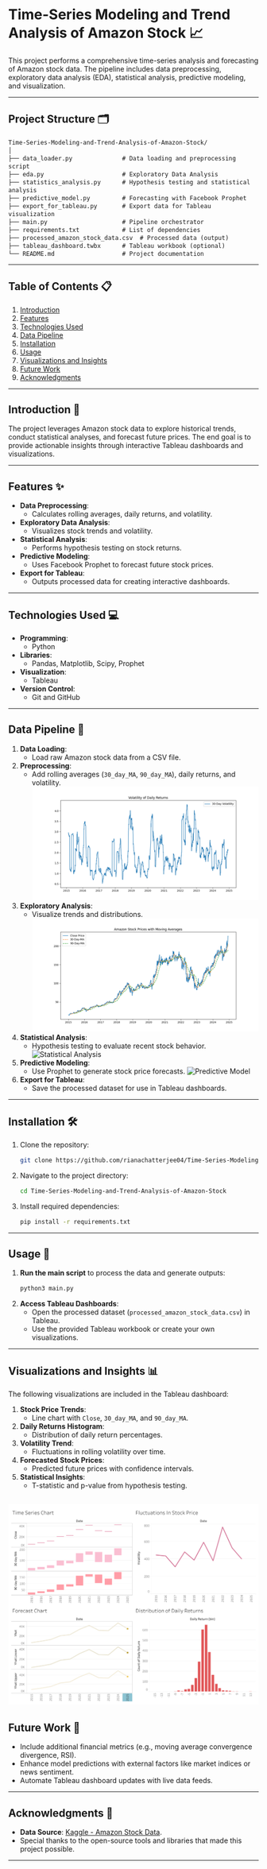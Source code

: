 # **Time-Series Modeling and Trend Analysis of Amazon Stock** 📈

This project performs a comprehensive time-series analysis and forecasting of Amazon stock data. The pipeline includes data preprocessing, exploratory data analysis (EDA), statistical analysis, predictive modeling, and visualization.

---

## **Project Structure** 🗂️
```
Time-Series-Modeling-and-Trend-Analysis-of-Amazon-Stock/
│
├── data_loader.py              # Data loading and preprocessing script
├── eda.py                      # Exploratory Data Analysis
├── statistics_analysis.py      # Hypothesis testing and statistical analysis
├── predictive_model.py         # Forecasting with Facebook Prophet
├── export_for_tableau.py       # Export data for Tableau visualization
├── main.py                     # Pipeline orchestrator
├── requirements.txt            # List of dependencies
├── processed_amazon_stock_data.csv  # Processed data (output)
├── tableau_dashboard.twbx      # Tableau workbook (optional)
└── README.md                   # Project documentation
```

---

## **Table of Contents** 📋
1. [Introduction](#introduction)
2. [Features](#features)
3. [Technologies Used](#technologies-used)
4. [Data Pipeline](#data-pipeline)
5. [Installation](#installation)
6. [Usage](#usage)
7. [Visualizations and Insights](#visualizations-and-insights)
8. [Future Work](#future-work)
9. [Acknowledgments](#acknowledgments)

---

## **Introduction** 🌟
The project leverages Amazon stock data to explore historical trends, conduct statistical analyses, and forecast future prices. The end goal is to provide actionable insights through interactive Tableau dashboards and visualizations.

---

## **Features** ✨
- **Data Preprocessing**:
  - Calculates rolling averages, daily returns, and volatility.
- **Exploratory Data Analysis**:
  - Visualizes stock trends and volatility.
- **Statistical Analysis**:
  - Performs hypothesis testing on stock returns.
- **Predictive Modeling**:
  - Uses Facebook Prophet to forecast future stock prices.
- **Export for Tableau**:
  - Outputs processed data for creating interactive dashboards.

---

## **Technologies Used** 💻
- **Programming**:
  - Python
- **Libraries**:
  - Pandas, Matplotlib, Scipy, Prophet
- **Visualization**:
  - Tableau
- **Version Control**:
  - Git and GitHub

---

## **Data Pipeline** 🔄
1. **Data Loading**:
   - Load raw Amazon stock data from a CSV file.
2. **Preprocessing**:
   - Add rolling averages (`30_day_MA`, `90_day_MA`), daily returns, and volatility.
![Volatility Analysis](volatility.png)
3. **Exploratory Analysis**:
   - Visualize trends and distributions.
![Trend Analysis](averages.png)
4. **Statistical Analysis**:
   - Hypothesis testing to evaluate recent stock behavior.
![Statistical Analysis](statistical_analysis.png)
5. **Predictive Modeling**:
   - Use Prophet to generate stock price forecasts.
![Predictive Model](predictive_model.png)
6. **Export for Tableau**:
   - Save the processed dataset for use in Tableau dashboards.

---

## **Installation** 🛠️
1. Clone the repository:
   ```bash
   git clone https://github.com/rianachatterjee04/Time-Series-Modeling-and-Trend-Analysis-of-Amazon-Stock.git
   ```
2. Navigate to the project directory:
   ```bash
   cd Time-Series-Modeling-and-Trend-Analysis-of-Amazon-Stock
   ```
3. Install required dependencies:
   ```bash
   pip install -r requirements.txt
   ```

---

## **Usage** 🚀
1. **Run the main script** to process the data and generate outputs:
   ```bash
   python3 main.py
   ```
2. **Access Tableau Dashboards**:
   - Open the processed dataset (`processed_amazon_stock_data.csv`) in Tableau.
   - Use the provided Tableau workbook or create your own visualizations.

---

## **Visualizations and Insights** 📊
The following visualizations are included in the Tableau dashboard:
1. **Stock Price Trends**:
   - Line chart with `Close`, `30_day_MA`, and `90_day_MA`.
2. **Daily Returns Histogram**:
   - Distribution of daily return percentages.
3. **Volatility Trend**:
   - Fluctuations in rolling volatility over time.
4. **Forecasted Stock Prices**:
   - Predicted future prices with confidence intervals.
5. **Statistical Insights**:
   - T-statistic and p-value from hypothesis testing.
  
![Dashboard Preview](Dashboard%201.png)
---

## **Future Work** 🔮
- Include additional financial metrics (e.g., moving average convergence divergence, RSI).
- Enhance model predictions with external factors like market indices or news sentiment.
- Automate Tableau dashboard updates with live data feeds.

---

## **Acknowledgments** 🙏
- **Data Source**: [Kaggle - Amazon Stock Data](https://www.kaggle.com/).
- Special thanks to the open-source tools and libraries that made this project possible.

---
